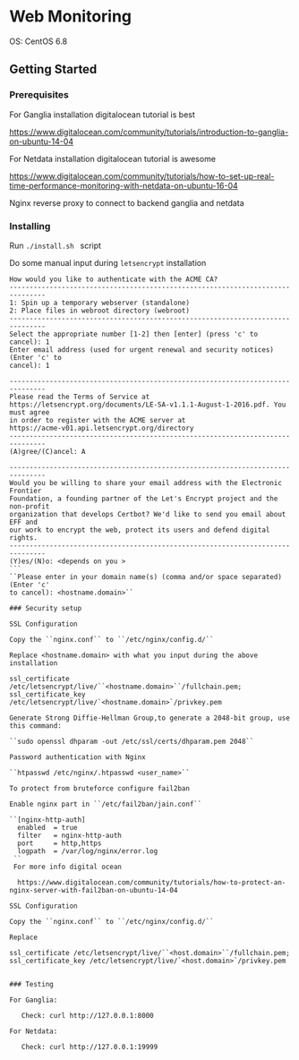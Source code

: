 
# Web Monitoring


OS: CentOS 6.8

## Getting Started




### Prerequisites

For Ganglia installation digitalocean tutorial is best

  https://www.digitalocean.com/community/tutorials/introduction-to-ganglia-on-ubuntu-14-04

For Netdata installation digitalocean tutorial is awesome

  https://www.digitalocean.com/community/tutorials/how-to-set-up-real-time-performance-monitoring-with-netdata-on-ubuntu-16-04

Nginx reverse proxy to connect to backend ganglia and netdata

### Installing

Run ```./install.sh ``` script 

Do some manual input during ```letsencrypt``` installation 


```
How would you like to authenticate with the ACME CA?
-------------------------------------------------------------------------------
1: Spin up a temporary webserver (standalone)
2: Place files in webroot directory (webroot)
-------------------------------------------------------------------------------
Select the appropriate number [1-2] then [enter] (press 'c' to cancel): 1
Enter email address (used for urgent renewal and security notices) (Enter 'c' to
cancel): 1 
```

```
-------------------------------------------------------------------------------
Please read the Terms of Service at
https://letsencrypt.org/documents/LE-SA-v1.1.1-August-1-2016.pdf. You must agree
in order to register with the ACME server at
https://acme-v01.api.letsencrypt.org/directory
-------------------------------------------------------------------------------
(A)gree/(C)ancel: A
```
````
-------------------------------------------------------------------------------
Would you be willing to share your email address with the Electronic Frontier
Foundation, a founding partner of the Let's Encrypt project and the non-profit
organization that develops Certbot? We'd like to send you email about EFF and
our work to encrypt the web, protect its users and defend digital rights.
-------------------------------------------------------------------------------
(Y)es/(N)o: <depends on you >
```
``Please enter in your domain name(s) (comma and/or space separated)  (Enter 'c'
to cancel): <hostname.domain>``

### Security setup 

SSL Configuration 

Copy the ``nginx.conf`` to ``/etc/nginx/config.d/``

Replace <hostname.domain> with what you input during the above installation 

ssl_certificate /etc/letsencrypt/live/``<hostname.domain>``/fullchain.pem;  
ssl_certificate_key /etc/letsencrypt/live/`<hostname.domain>`/privkey.pem

Generate Strong Diffie-Hellman Group,to generate a 2048-bit group, use this command:

``sudo openssl dhparam -out /etc/ssl/certs/dhparam.pem 2048``

Password authentication with Nginx

``htpasswd /etc/nginx/.htpasswd <user_name>`` 

To protect from bruteforce configure fail2ban 

Enable nginx part in ``/etc/fail2ban/jain.conf``

``[nginx-http-auth]
  enabled  = true
  filter   = nginx-http-auth
  port     = http,https
  logpath  = /var/log/nginx/error.log
 ``
 For more info digital ocean 
 
  https://www.digitalocean.com/community/tutorials/how-to-protect-an-nginx-server-with-fail2ban-on-ubuntu-14-04

SSL Configuration 

Copy the ``nginx.conf`` to ``/etc/nginx/config.d/``

Replace 

ssl_certificate /etc/letsencrypt/live/``<host.domain>``/fullchain.pem;  
ssl_certificate_key /etc/letsencrypt/live/`<host.domain>`/privkey.pem


### Testing 

For Ganglia:

   Check: curl http://127.0.0.1:8000

For Netdata:

   Check: curl http://127.0.0.1:19999



